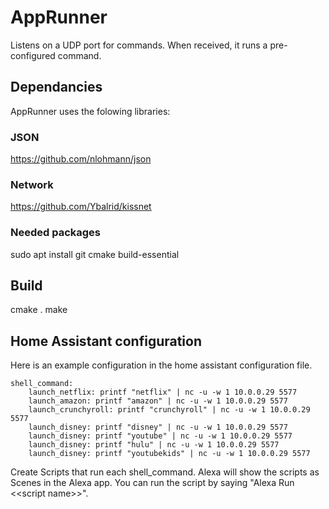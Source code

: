 # AppRunner

Listens on a UDP port for commands. When received, it runs a pre-configured command.


## Dependancies

AppRunner uses the folowing libraries:

### JSON
https://github.com/nlohmann/json

### Network
https://github.com/Ybalrid/kissnet

### Needed packages

sudo apt install git cmake build-essential

## Build
cmake .
make

## Home Assistant configuration

Here is an example configuration in the home assistant configuration file.

	shell_command:
    	launch_netflix: printf "netflix" | nc -u -w 1 10.0.0.29 5577
	    launch_amazon: printf "amazon" | nc -u -w 1 10.0.0.29 5577
    	launch_crunchyroll: printf "crunchyroll" | nc -u -w 1 10.0.0.29 5577
	    launch_disney: printf "disney" | nc -u -w 1 10.0.0.29 5577
	    launch_disney: printf "youtube" | nc -u -w 1 10.0.0.29 5577
	    launch_disney: printf "hulu" | nc -u -w 1 10.0.0.29 5577
	    launch_disney: printf "youtubekids" | nc -u -w 1 10.0.0.29 5577

Create Scripts that run each shell\_command. Alexa will show the scripts as Scenes in the Alexa app. You can run the script by saying "Alexa Run \<\<script name\>\>".



